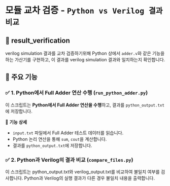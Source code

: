 # 모듈 교차 검증 - `Python vs Verilog 결과 비교`

## 📖 result_verification
verilog simulation 결과를 교차 검증하기위해 
Python 상에서 `adder.v`와 같은 기능을 하는 가산기를 구현하고, 이 결과를 verilog simulation 결과와 일치하는지 확인합니다.


## 🚀 주요 기능

### ✅ 1. Python에서 Full Adder 연산 수행 (`run_python_adder.py`)
이 스크립트는 **Python에서 Full Adder 연산을 수행**하고, 결과를 `python_output.txt`에 저장합니다.  

📌 **기능 상세**
- `input.txt` 파일에서 Full Adder 테스트 데이터를 읽습니다.
- Python 논리 연산을 통해 `sum`, `cout`을 계산합니다.
- 결과를 `python_output.txt`에 저장합니다.

### ✅ 2. Python과 Verilog의 결과 비교 (`compare_files.py`)
이 스크립트는 python_output.txt와 verilog_output.txt를 비교하여 불일치 여부를 검사합니다.
Python과 Verilog의 실행 결과가 다른 경우 불일치 내용을 출력합니다.
